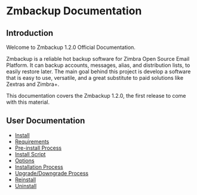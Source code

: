 # Zmbackup Documentation

## Introduction

Welcome to Zmbackup 1.2.0 Official Documentation.

Zmbackup is a reliable hot backup software for Zimbra Open Source Email Platform. It can backup accounts, messages, alias, and distribution lists, to easily restore later. The main goal behind this project is develop a software that is easy to use, versatile, and a great substitute to paid solutions like Zextras and Zimbra+.

This documentation covers the Zmbackup 1.2.0, the first release to come with this material.

## User Documentation
- [Install](http://zmbackup.readthedocs.io/en/master/install/)
 - [Requirements](http://zmbackup.readthedocs.io/en/master/install/#requirements)
 - [Pre-install Process](http://zmbackup.readthedocs.io/en/master/install/#pre-install-process)
 - [Install Script](http://zmbackup.readthedocs.io/en/master/install/#install-script)
 - [Options](http://zmbackup.readthedocs.io/en/master/install/#options)
 - [Installation Process](http://zmbackup.readthedocs.io/en/master/install/#installation-process)
 - [Upgrade/Downgrade Process](http://zmbackup.readthedocs.io/en/master/install/#upgradedowngrade-process)
 - [Reinstall](http://zmbackup.readthedocs.io/en/master/install/#reinstall)
 - [Uninstall](http://zmbackup.readthedocs.io/en/master/install/#uninstall)
